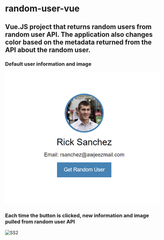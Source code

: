 # random-user-vue
<h2>Vue.JS project that returns random users from random user API. The application also changes color based on the metadata returned from the API about the random user.</h2>

<h3>Default user information and image</h3>

![SS1](https://github.com/Greysonnn/random-user-vue/blob/main/img/SS1.PNG)

<h3>Each time the button is clicked, new information and image pulled from random user API</h3>

![SS2](https://user-images.githubusercontent.com/25331809/154207930-5cdbc2ac-e7ed-439e-85f0-03c3e2194e42.PNG)
